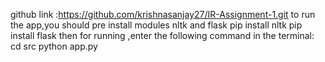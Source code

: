 github link :https://github.com/krishnasanjay27/IR-Assignment-1.git
to run the app,you should pre install modules nltk and flask
pip install nltk
pip install flask
then for running ,enter the following command in the terminal:
cd src
python app.py
